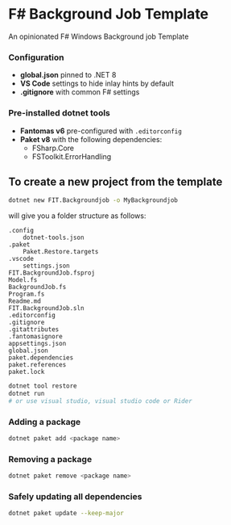 # F# Background Job Template

An opinionated F# Windows Background job Template

### Configuration

* **global.json** pinned to .NET 8
* **VS Code** settings to hide inlay hints by default
* **.gitignore** with common F# settings

### Pre-installed dotnet tools

* **Fantomas v6** pre-configured with `.editorconfig`
* **Paket v8** with the following dependencies:
  * FSharp.Core
  * FSToolkit.ErrorHandling

## To create a new project from the template

```bash
dotnet new FIT.Backgroundjob -o MyBackgroundjob
```

will give you a folder structure as follows:

```
.config
    dotnet-tools.json
.paket
    Paket.Restore.targets
.vscode
    settings.json
FIT.BackgroundJob.fsproj
Model.fs
BackgroundJob.fs
Program.fs
Readme.md
FIT.BackgroundJob.sln
.editorconfig
.gitignore
.gitattributes
.fantomasignore
appsettings.json
global.json
paket.dependencies
paket.references
paket.lock

```

```bash
dotnet tool restore
dotnet run
# or use visual studio, visual studio code or Rider
```

### Adding a package

```bash
dotnet paket add <package name>
```

### Removing a package

```bash
dotnet paket remove <package name>
```

### Safely updating all dependencies

```bash
dotnet paket update --keep-major
```
